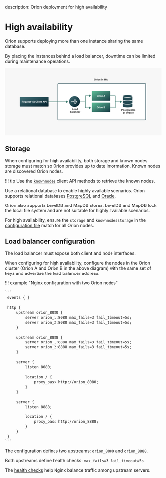 description: Orion deployment for high availability
<!--- END of page meta data -->

# High availability

Orion supports deploying more than one instance sharing the same database.

By placing the instances behind a load balancer, downtime can be limited during maintenance operations.

![Orion HA](../images/Orion-HA.png)

## Storage

When configuring for high availability, both storage and known nodes storage must match so Orion
provides up to date information. Known nodes are discovered Orion nodes.

!!! tip
    Use the [`knownnodes`](../Reference/API-Methods.md#knownnodes) client API methods to retrieve the
    known nodes.

Use a relational database to enable highly available scenarios. Orion supports relational databases
[PostgreSQL](../Tutorials/Using-PostgreSQL.md) and [Oracle](../Tutorials/Using-Oracle.md).

Orion also supports LevelDB and MapDB stores. LevelDB and MapDB lock the local file system and
are not suitable for highly available scenarios.

For high availability, ensure the `storage` and `knownnodesstorage` in the [configuration file](../Reference/Configuration-File.md)
match for all Orion nodes.

## Load balancer configuration

The load balancer must expose both client and node interfaces.

When configuring for high availability, configure the nodes in the Orion cluster (Orion A and Orion B in the
above diagram) with the same set of keys and advertise the load balancer address.

!!! example "Nginx configuration with two Orion nodes"

    ```
     events { }

     http {
         upstream orion_8080 {
             server orion_1:8080 max_fails=3 fail_timeout=5s;
             server orion_2:8080 max_fails=3 fail_timeout=5s;
         }

         upstream orion_8888 {
             server orion_1:8888 max_fails=3 fail_timeout=5s;
             server orion_2:8888 max_fails=3 fail_timeout=5s;
         }

         server {
             listen 8080;

             location / {
                 proxy_pass http://orion_8080;
             }
         }

         server {
             listen 8888;

             location / {
                 proxy_pass http://orion_8888;
             }
         }
     }
    ```

The configuration defines two upstreams: `orion_8080` and `orion_8888`.

Both upstreams define health checks: `max_fails=3 fail_timeout=5s`

The [health checks](https://docs.nginx.com/nginx/admin-guide/load-balancer/http-health-check/) help
Nginx balance traffic among upstream servers.
